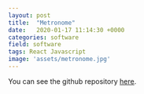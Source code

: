 ```yaml
---
layout: post
title:  "Metronome"
date:   2020-01-17 11:14:30 +0000
categories: software
field: software
tags: React Javascript
image: 'assets/metronome.jpg'
---
```



You can see the github repository [here](https://github.com/DCHitch092/Metronome_App).

